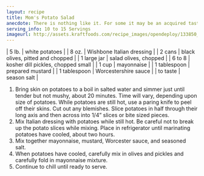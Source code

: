 ```yaml
---
layout: recipe
title: Mom's Potato Salad
anecdote: There is nothing like it. For some it may be an acquired taste. Great for breakfast.
serving_info: 10 to 15 Servings
imageurl: http://assets.kraftfoods.com/recipe_images/opendeploy/133850_640x428.jpg
---
```

<!-- Ingredients -->

| 5 lb. | white potatoes |
| 8 oz. | Wishbone Italian dressing |
| 2 cans | black olives, pitted and chopped |
| 1 large jar | salad olives, chopped |
| 6 to 8 | kosher dill pickles, chopped small |
| 1 cup | mayonnaise |
| 1 tablespoon | prepared mustard |
| 1 tablespoon | Worcestershire sauce |
| to taste | season salt |

<!-- split -->
<!-- Steps -->
1. Bring skin on potatoes to a boil in salted water and simmer just until tender but not mushy, about 20 minutes. Time will vary, depending upon size of potatoes. While potatoes are still hot, use a paring knife to peel off their skins. Cut out any blemishes. Slice potatoes in half through their long axis and then across into 1/4” slices or bite sized pieces.
2. Mix Italian dressing with potatoes while still hot. Be careful not to break up the potato slices while mixing. Place in refrigerator until marinating potatoes have cooled, about two hours.
3. Mix together mayonnaise, mustard, Worcester sauce, and seasoned salt.
4. When potatoes have cooled, carefully mix in olives and pickles and carefully fold in mayonnaise mixture.
5. Continue to chill until ready to serve.
